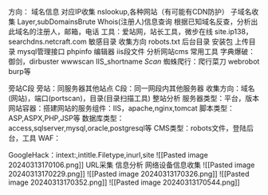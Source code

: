 方向：
域名信息
	对应IP收集
		nslookup,各种网站（有可能有CDN防护）
	子域名收集
		Layer,subDomainsBrute
	Whois(注册人)信息查询
		根据已知域名反查，分析出此域名的注册人，邮箱，电话
		工具：爱站网，站长工具，微步在线
		site.ip138，searchdns.netcraft.com
敏感目录
	收集方向
		robots.txt 后台目录 安装包 上传目录 mysql管理接口 phpinfo 编辑器 iis段文件 分析网站cms
	常用工具
		字典爆破：御剑，dirbuster wwwscan IIS_shortname _Scan_
		蜘蛛爬行：爬行菜刀 webrobot burp等
		
旁站C段
	旁站：同服务器其他站点
	C段：同一网段内其他服务器
	收集方向：域名(网站)，端口(portscan)，目录(目录扫描工具)
整站分析
	服务器类型：平台，版本
	网站容器：搭建网站的服务组件：IIS，apache,nginx,tomcat
	脚本类型：ASP,ASPX,PHP,JSP等
	数据库类型：access,sqlserver,mysql,oracle,postgresql等
	CMS类型：robots文件，登陆后台，工具
	WAF：
	
GoogleHack：intext:,intitle.Filetype,inurl,site
![[Pasted image 20240313170106.png]]
URL采集
信息分析
	网络设备信息收集
	![[Pasted image 20240313170229.png]]
	![[Pasted image 20240313170326.png]]
	![[Pasted image 20240313170352.png]]
	![[Pasted image 20240313170544.png]]